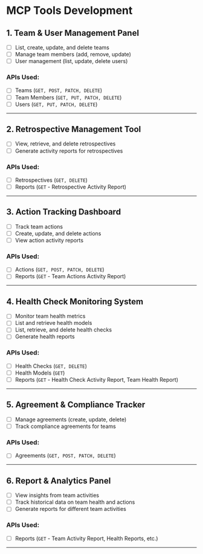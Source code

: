 # MCP Tools Development

## 1. Team & User Management Panel
- [ ] List, create, update, and delete teams
- [ ] Manage team members (add, remove, update)
- [ ] User management (list, update, delete users)

### APIs Used:
- [ ] Teams (`GET, POST, PATCH, DELETE`)
- [ ] Team Members (`GET, PUT, PATCH, DELETE`)
- [ ] Users (`GET, PUT, PATCH, DELETE`)

---

## 2. Retrospective Management Tool
- [ ] View, retrieve, and delete retrospectives
- [ ] Generate activity reports for retrospectives

### APIs Used:
- [ ] Retrospectives (`GET, DELETE`)
- [ ] Reports (`GET` - Retrospective Activity Report)

---

## 3. Action Tracking Dashboard
- [ ] Track team actions
- [ ] Create, update, and delete actions
- [ ] View action activity reports

### APIs Used:
- [ ] Actions (`GET, POST, PATCH, DELETE`)
- [ ] Reports (`GET` - Team Actions Activity Report)

---

## 4. Health Check Monitoring System
- [ ] Monitor team health metrics
- [ ] List and retrieve health models
- [ ] List, retrieve, and delete health checks
- [ ] Generate health reports

### APIs Used:
- [ ] Health Checks (`GET, DELETE`)
- [ ] Health Models (`GET`)
- [ ] Reports (`GET` - Health Check Activity Report, Team Health Report)

---

## 5. Agreement & Compliance Tracker
- [ ] Manage agreements (create, update, delete)
- [ ] Track compliance agreements for teams

### APIs Used:
- [ ] Agreements (`GET, POST, PATCH, DELETE`)

---

## 6. Report & Analytics Panel
- [ ] View insights from team activities
- [ ] Track historical data on team health and actions
- [ ] Generate reports for different team activities

### APIs Used:
- [ ] Reports (`GET` - Team Activity Report, Health Reports, etc.)

---